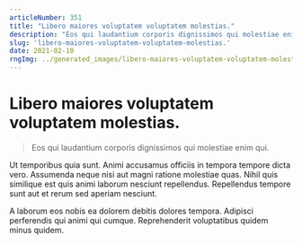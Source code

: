 ```yaml
---
articleNumber: 351
title: "Libero maiores voluptatem voluptatem molestias."
description: "Eos qui laudantium corporis dignissimos qui molestiae enim qui."
slug: 'libero-maiores-voluptatem-voluptatem-molestias.'
date: 2021-02-10
rngImg: ../generated_images/libero-maiores-voluptatem-voluptatem-molestias..jpg
---
```


# Libero maiores voluptatem voluptatem molestias.

> Eos qui laudantium corporis dignissimos qui molestiae enim qui.

Ut temporibus quia sunt. Animi accusamus officiis in tempora tempore dicta vero. Assumenda neque nisi aut magni ratione molestiae quas. Nihil quis similique est quis animi laborum nesciunt repellendus. Repellendus tempore sunt aut et rerum sed aperiam nesciunt.
 A laborum eos nobis ea dolorem debitis dolores tempora. Adipisci perferendis qui animi qui cumque. Reprehenderit voluptatibus quidem minus quidem.
